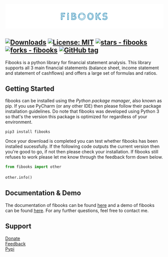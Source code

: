 ![logo](https://github.com/TimoKats/medium_articles/blob/main/img/logo.png?raw=true)  

[![Downloads](https://static.pepy.tech/personalized-badge/fibooks?period=total&units=international_system&left_color=grey&right_color=blue&left_text=Total%20number%20of%20users)](https://pepy.tech/project/fibooks) [![License: MIT](https://img.shields.io/badge/License-MIT-yellow.svg)](https://opensource.org/licenses/MIT)  [![stars - fibooks](https://img.shields.io/github/stars/TimoKats/fibooks?style=social)](https://github.com/TimoKats/fibooks)
[![forks - fibooks](https://img.shields.io/github/forks/TimoKats/fibooks?style=social)](https://github.com/TimoKats/fibooks) [![GitHub tag](https://img.shields.io/github/tag/TimoKats/fibooks?include_prereleases=&sort=semver&color=blue)](https://github.com/TimoKats/fibooks/releases/)
---

Fibooks is a python library for financial statement analysis. This library supports all 3 main financial statements (balance sheet, income statement and statement of cashflows) and offers a large set of formulas and ratios.
## Getting Started
fibooks can be installed using the *Python package manager*, also known as pip. If you use PyCharm (or any other IDE) then please follow their package installation guidelines. Do note that fibooks was developed using Python 3 so that's the version this package is optimized for regardless of your environment.
``` shell
pip3 install fibooks
```
Once your download is completed you can test whether fibooks has been installed sucessfully. If the following code outputs the current version then you're good to go, if not then please check your installation. If fibooks still refuses to work please let me know through the feedback form down below.
``` python
from fibooks import other

other.info()
```
## Documentation & Demo
The documentation of fibooks can be found [here](https://timokats.github.io/fibooksdocs/) and a demo of fibooks can be found [here](https://github.com/TimoKats/fibooks/blob/977e71dcdbe87e68162cc415f59ee720af4bc0fe/demo/demo.ipynb). For any further questions, feel free to contact me.

## Support
[Donate](https://paypal.me/timokats)  
[Feedback](mailto:tpakats@gmail.com)  
[Pypi](https://pypi.org/project/fibooks/)
